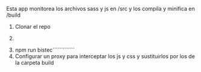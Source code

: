 Esta app monitorea los archivos sass y js en /src y los compila y minifica en /build
1. Clonar el repo
2. `````````````npm install
3. npm run bistec`````````````
4. Configurar un proxy para interceptar los js y css y sustituirlos por los de la carpeta build
